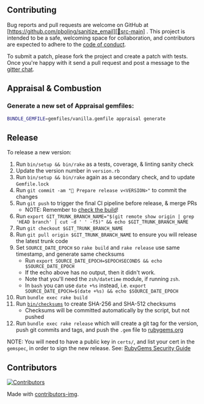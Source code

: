 ## Contributing

Bug reports and pull requests are welcome on GitHub at [https://github.com/pboling/sanitize_email][🚎src-main]
. This project is intended to be a safe, welcoming space for collaboration, and contributors are expected to adhere to
the [code of conduct][🤝conduct].

To submit a patch, please fork the project and create a patch with tests. Once you're happy with it send a pull request
and post a message to the [gitter chat][🏘chat].

## Appraisal & Combustion

### Generate a new set of Appraisal gemfiles:

```sh
BUNDLE_GEMFILE=gemfiles/vanilla.gemfile appraisal generate
```

## Release

To release a new version:

1. Run `bin/setup && bin/rake` as a tests, coverage, & linting sanity check
2. Update the version number in `version.rb`
3. Run `bin/setup && bin/rake` again as a secondary check, and to update `Gemfile.lock`
4. Run `git commit -am "🔖 Prepare release v<VERSION>"` to commit the changes
5. Run `git push` to trigger the final CI pipeline before release, & merge PRs
   - NOTE: Remember to [check the build][🧪build]!
6. Run `export GIT_TRUNK_BRANCH_NAME="$(git remote show origin | grep 'HEAD branch' | cut -d ' ' -f5)" && echo $GIT_TRUNK_BRANCH_NAME`
7. Run `git checkout $GIT_TRUNK_BRANCH_NAME`
8. Run `git pull origin $GIT_TRUNK_BRANCH_NAME` to ensure you will release the latest trunk code
9. Set `SOURCE_DATE_EPOCH` so `rake build` and `rake release` use same timestamp, and generate same checksums
   - Run `export SOURCE_DATE_EPOCH=$EPOCHSECONDS && echo $SOURCE_DATE_EPOCH`
   - If the echo above has no output, then it didn't work.
   - Note that you'll need the `zsh/datetime` module, if running `zsh`.
   - In `bash` you can use `date +%s` instead, i.e. `export SOURCE_DATE_EPOCH=$(date +%s) && echo $SOURCE_DATE_EPOCH`
10. Run `bundle exec rake build`
11. Run [`bin/checksums`][🔒️rubygems-checksums-pr] to create SHA-256 and SHA-512 checksums
    - Checksums will be committed automatically by the script, but not pushed
12. Run `bundle exec rake release` which will create a git tag for the version,
    push git commits and tags, and push the `.gem` file to [rubygems.org][💎rubygems]

NOTE: You will need to have a public key in `certs/`, and list your cert in the
`gemspec`, in order to sign the new release.
See: [RubyGems Security Guide][🔒️rubygems-security-guide]

## Contributors

[![Contributors][🖐contributors-img]][🖐contributors]

Made with [contributors-img][🖐contrib-rocks].

[🧪build]: https://github.com/pboling/sanitize_email/actions
[🏘chat]: https://matrix.to/#/#pboling_sanitize_email:gitter.im
[🤝conduct]: https://github.com/pboling/sanitize_email/blob/main/CODE_OF_CONDUCT.md
[🖐contrib-rocks]: https://contrib.rocks
[🖐contributors]: https://github.com/pboling/sanitize_email/graphs/contributors
[🖐contributors-img]: https://contrib.rocks/image?repo=pboling/sanitize_email
[💎rubygems]: https://rubygems.org
[🔒️rubygems-security-guide]: https://guides.rubygems.org/security/#building-gems
[🔒️rubygems-checksums-pr]: https://github.com/rubygems/guides/pull/325
[🚎src-main]: https://github.com/pboling/sanitize_email
